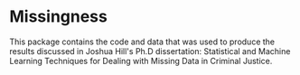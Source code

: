 Missingness
===========

This package contains the code and data that was used to produce the results discussed in Joshua Hill's Ph.D dissertation: Statistical and Machine Learning Techniques for Dealing with Missing Data in Criminal Justice.